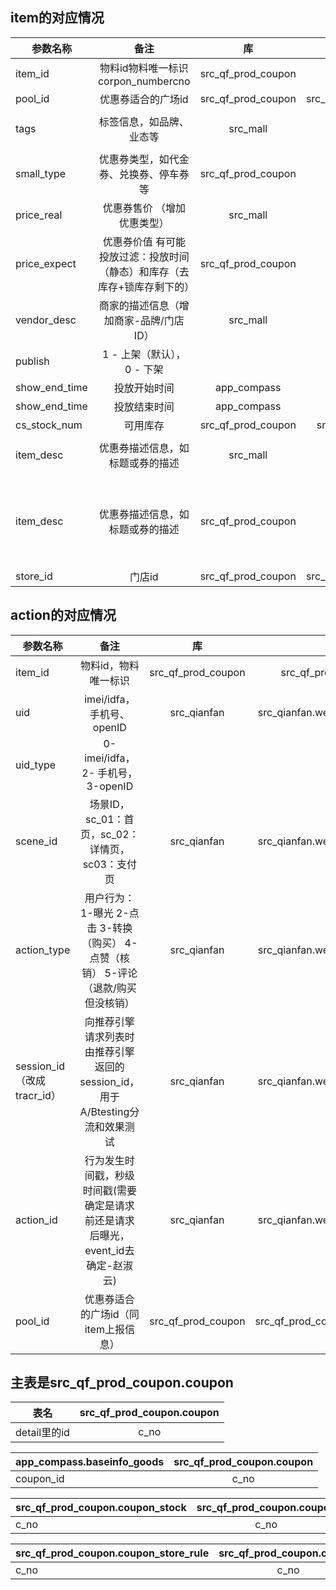 
item的对应情况 
-------


| 参数名称  | 备注 | 库    | 表  | 需要取出的字段 |
|-------|:---:|:-----------:|:-------:|:-------|
| item_id | 物料id物料唯一标识corpon_numbercno | src_qf_prod_coupon | src_qf_prod_coupon.coupon | c_no | 
| pool_id | 优惠券适合的广场id | src_qf_prod_coupon | src_qf_prod_coupon.coupon_store_rule | c_no |  
| tags | 标签信息，如品牌、业态等 | src_mall | src_mall.product | first_category<br>second_category<br>third_category |
| small_type | 优惠券类型，如代金券、兑换券、停车券等 | src_qf_prod_coupon | src_qf_prod_coupon.coupon | c_type |
| price_real | 优惠券售价 （增加优惠类型） | src_mall | src_mall.product | price |
| price_expect | 优惠券价值 有可能 投放过滤：投放时间（静态）和库存（去库存+锁库存剩下的） | src_qf_prod_coupon | src_qf_prod_coupon.coupon | c_value |
| vendor_desc | 商家的描述信息（增加商家-品牌/门店ID） | src_mall | src_mall.product | brand_id |
| publish | 1 - 上架（默认）， 0 - 下架|   |   |   | 
| show_end_time | 投放开始时间 | app_compass | app_compass.baseinfo_goods | show_begin_time |
| show_end_time | 投放结束时间 | app_compass | app_compass.baseinfo_goods | show_end_time |
| cs_stock_num | 可用库存 | src_qf_prod_coupon | src_qf_prod_coupon.coupon_stock | cs_stock_num |
| item_desc | 优惠券描述信息，如标题或券的描述 | src_mall | src_mall.product | title<br>subtitle<br>description |
| item_desc | 优惠券描述信息，如标题或券的描述 | src_qf_prod_coupon | src_qf_prod_coupon.coupon | c_title<br>c_subtitle<br>c_person_each_limit<br>c_person_daily_each_limit<br>c_use_period<br>c_use_rule<br>c_expired_after_hours |
| store_id | 门店id | src_qf_prod_coupon | src_qf_prod_coupon.coupon_store_rule | csr_store_id   |




action的对应情况 
-------

| 参数名称  | 备注 | 库    | 表  | 字段 |
|-------|:---:|:-----------:|:-------:|:-------|
| item_id | 物料id，物料唯一标识 | src_qf_prod_coupon | src_qf_prod_coupon.coupon | c_no  |
| uid | imei/idfa，手机号、openID | src_qianfan | src_qianfan.wechat_mini_program_log | mobile  |
| uid_type | 0-imei/idfa，2- 手机号，3-openID |   |   |   |
| scene_id | 场景ID，sc_01：首页，sc_02：详情页，sc03：支付页 | src_qianfan | src_qianfan.wechat_mini_program_log | orig_info里的event_id  |
| action_type | 用户行为：1-曝光 2-点击 3-转换（购买） 4-点赞（核销） 5-评论（退款/购买但没核销） | src_qianfan | src_qianfan.wechat_mini_program_log | orig_info里的event_id  |
| session_id（改成tracr_id） | 向推荐引擎请求列表时由推荐引擎返回的session_id，用于A/Btesting分流和效果测试 | src_qianfan | src_qianfan.wechat_mini_program_log | distinct_id  |
| action_id | 行为发生时间戳，秒级时间戳(需要确定是请求前还是请求后曝光，event_id去确定-赵淑云) | src_qianfan | src_qianfan.wechat_mini_program_log | orig_info里的event_time  |
| pool_id | 优惠券适合的广场id（同item上报信息） | src_qf_prod_coupon | src_qf_prod_coupon.coupon_store_rule | c_no    |






主表是src_qf_prod_coupon.coupon 
-------
| 表名  | src_qf_prod_coupon.coupon |
|-------|:---:|
| detail里的id | c_no |



| app_compass.baseinfo_goods  | src_qf_prod_coupon.coupon |
|-------|:---:|
| coupon_id | c_no |



| src_qf_prod_coupon.coupon_stock  | src_qf_prod_coupon.coupon |
|-------|:---:|
| c_no | c_no |



| src_qf_prod_coupon.coupon_store_rule  | src_qf_prod_coupon.coupon |
|-------|:---:|
| c_no | c_no |


